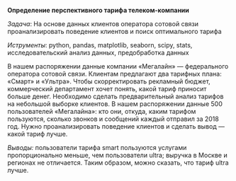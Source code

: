 **Определение перспективного тарифа телеком-компании**

*Задача*: На основе данных клиентов оператора сотовой связи проанализировать поведение клиентов и поиск оптимального тарифа

*Иструменты*: python, pandas, matplotlib, seaborn, scipy, stats, исследовательский анализ данных, предобработка данных

В нашем распоряжении данные компании «Мегалайн» — федерального оператора сотовой связи. Клиентам предлагают два тарифных плана: «Смарт» и «Ультра». Чтобы скорректировать рекламный бюджет, коммерческий департамент хочет понять, какой тариф приносит больше денег. Необходимо сделать предварительный анализ тарифов на небольшой выборке клиентов. В нашем распоряжении данные 500 пользователей «Мегалайна»: кто они, откуда, каким тарифом пользуются, сколько звонков и сообщений каждый отправил за 2018 год. Нужно проанализировать поведение клиентов и сделать вывод — какой тариф лучше.

*Выводы:* пользователи тарифа smart пользуются услугами пропорционально меньше, чем пользователи ultra; выручка в Москве и регионах не отличается. Таким образом, можно сказать, что тариф ultra лучше.
